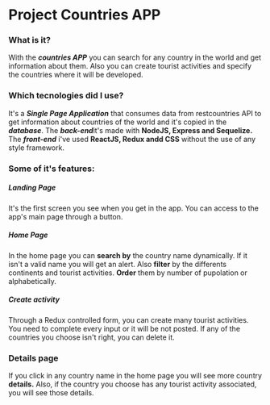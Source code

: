 # Project Countries APP

### What is it?

With the ***countries APP*** you can search for any country in the world and get information about them. Also you can create tourist activities and specify the countries where it will be developed.

### Which tecnologies did I use?

It's a ***Single Page Application*** that consumes data from restcountries API to get information about countries of the world and it's copied in the ***database***.
The ***back-end***it's made with **NodeJS, Express and Sequelize.**
The ***front-end*** i've used **ReactJS, Redux andd CSS** without the use of any style framework.

### Some of it's features:
##### Landing Page
    
It's the first screen you see when you get in the app. You can access to the app's main page through a button.

##### Home Page
    
 In the home page you can **search by** the country name dynamically. If it isn't a valid name you will get an alert.
 Also **filter** by the differents continents and tourist activities.
 **Order** them by number of pupolation or alphabetically.
    
##### Create activity

 Through a Redux controlled form, you can create many tourist activities. You need to complete every input or it will be not posted.
 If any of the countries you choose isn't right, you can delete it.
  
### Details page   

 If you click in any country name in the home page you will see more country **details.**
 Also, if the country you choose has any tourist activity associated, you will see those details.




